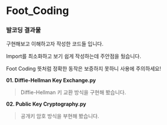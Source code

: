 # Foot_Coding
### 발코딩 결과물

구현해보고 이해하고자 작성한 코드들 입니다.

Import를 최소화하고 보기 쉽게 작성하는데 주안점을 뒀습니다.

Foot Coding 뜻처럼 정확한 동작은 보증하지 못하니 사용에 주의하세요!





**01. Diffie-Hellman Key Exchange.py**

> Diffie-Hellman 키 교환 방식을 구현해 봤습니다.

**02. Public Key Cryptography.py**

> 공개키 암호 방식을 부현해 봤습니다.
